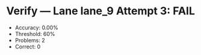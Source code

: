 # Verify — Lane lane_9 Attempt 3: FAIL

- Accuracy: 0.00%
- Threshold: 60%
- Problems: 2
- Correct: 0